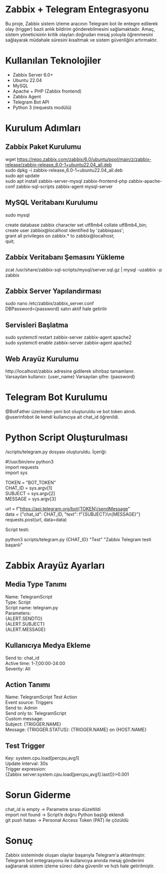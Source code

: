 # Zabbix + Telegram Entegrasyonu

Bu proje, Zabbix sistem izleme aracının Telegram bot ile entegre edilerek olay (trigger) bazlı anlık bildirim gönderebilmesini sağlamaktadır. Amaç, sistem yöneticisinin kritik olayları doğrudan mesaj yoluyla öğrenmesini sağlayarak müdahale süresini kısaltmak ve sistem güvenliğini artırmaktır.

# Kullanılan Teknolojiler

- Zabbix Server 6.0+
- Ubuntu 22.04
- MySQL
- Apache + PHP (Zabbix frontend)
- Zabbix Agent
- Telegram Bot API
- Python 3 (requests modülü)

# Kurulum Adımları

## Zabbix Paket Kurulumu

wget https://repo.zabbix.com/zabbix/6.0/ubuntu/pool/main/z/zabbix-release/zabbix-release_6.0-1+ubuntu22.04_all.deb  
sudo dpkg -i zabbix-release_6.0-1+ubuntu22.04_all.deb  
sudo apt update  
sudo apt install zabbix-server-mysql zabbix-frontend-php zabbix-apache-conf zabbix-sql-scripts zabbix-agent mysql-server  

## MySQL Veritabanı Kurulumu

sudo mysql  

create database zabbix character set utf8mb4 collate utf8mb4_bin;  
create user zabbix@localhost identified by 'zabbixpass';  
grant all privileges on zabbix.* to zabbix@localhost;  
quit;  

## Zabbix Veritabanı Şemasını Yükleme

zcat /usr/share/zabbix-sql-scripts/mysql/server.sql.gz | mysql -uzabbix -p zabbix

## Zabbix Server Yapılandırması

sudo nano /etc/zabbix/zabbix_server.conf  
DBPassword={password} satırı aktif hale getirilir  

## Servisleri Başlatma

sudo systemctl restart zabbix-server zabbix-agent apache2  
sudo systemctl enable zabbix-server zabbix-agent apache2  

## Web Arayüz Kurulumu

http://localhost/zabbix adresine gidilerek sihirbaz tamamlanır.  
Varsayılan kullanıcı: {user_name} 
Varsayılan şifre:  {password} 

# Telegram Bot Kurulumu

@BotFather üzerinden yeni bot oluşturuldu ve bot token alındı.  
@userinfobot ile kendi kullanıcıya ait chat_id öğrenildi.  

# Python Script Oluşturulması

/scripts/telegram.py dosyası oluşturuldu. İçeriği:

#!/usr/bin/env python3  
import requests  
import sys  

TOKEN = "BOT_TOKEN"  
CHAT_ID = sys.argv[1]  
SUBJECT = sys.argv[2]  
MESSAGE = sys.argv[3]  

url = f"https://api.telegram.org/bot{TOKEN}/sendMessage"  
data = {"chat_id": CHAT_ID, "text": f"{SUBJECT}\n{MESSAGE}"}  
requests.post(url, data=data)  

Script testi:  

python3 scripts/telegram.py {CHAT_ID} "Test" "Zabbix Telegram testi başarılı"

# Zabbix Arayüz Ayarları

## Media Type Tanımı

Name: TelegramScript  
Type: Script  
Script name: telegram.py  
Parameters:  
{ALERT.SENDTO}  
{ALERT.SUBJECT}  
{ALERT.MESSAGE}  

## Kullanıcıya Medya Ekleme

Send to: chat_id  
Active time: 1-7,00:00-24:00  
Severity: All  

## Action Tanımı

Name: TelegramScript Test Action  
Event source: Triggers  
Send to: Admin  
Send only to: TelegramScript  
Custom message:  
Subject: {TRIGGER.NAME}  
Message: {TRIGGER.STATUS}: {TRIGGER.NAME} on {HOST.NAME}  

## Test Trigger

Key: system.cpu.load[percpu,avg1]  
Update interval: 30s  
Trigger expression:  
{Zabbix server:system.cpu.load[percpu,avg1].last()}>0.001  

# Sorun Giderme

chat_id is empty → Parametre sırası düzeltildi  
import not found → Script’e doğru Python başlığı eklendi  
git push hatası → Personal Access Token (PAT) ile çözüldü  

# Sonuç

Zabbix sisteminde oluşan olaylar başarıyla Telegram'a aktarılmıştır. Telegram bot entegrasyonu ile kullanıcıya anında mesaj gönderimi sağlanarak sistem izleme süreci daha güvenilir ve hızlı hale getirilmiştir.
